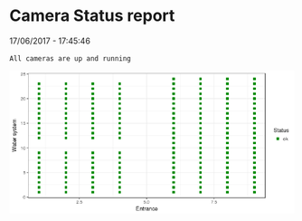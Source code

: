 Camera Status report
================
17/06/2017 - 17:45:46

    All cameras are up and running

![](camreport_files/figure-markdown_github/unnamed-chunk-2-1.png)
